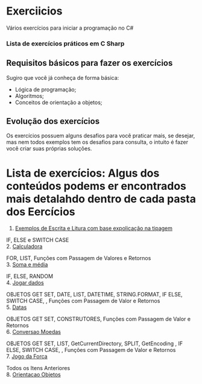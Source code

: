 # Exerciicios
Vários exercícios para iniciar a programação no C#
### Lista de exercícios práticos em C Sharp

## Requisitos básicos para fazer os exercícios

Sugiro que você já conheça de forma básica:

- Lógica de programação;
- Algoritmos;
- Conceitos de orientação a objetos;


## Evolução dos exercícios

Os exercícios possuem alguns desafios para você praticar mais, se desejar, mas nem todos exemplos tem os desafios para consulta, o intuito é fazer você criar suas próprias soluções.

# Lista de exercícios: Algus dos conteúdos podems er encontrados mais detalahdo dentro de cada pasta dos Eercícios

1. [Exemplos de Escrita e Litura com base expolicação na tipagem](/01_Escrita_Leitura_Tipagem)

IF, ELSE e SWITCH CASE<br/>
2. [Calculadora](/02_Calculadora "Calculadora")

FOR, LIST, Funções com Passagem de Valores e Retornos<br/>
3. [Soma e média](/03_SomaMedia "Soma e média")

IF, ELSE, RANDOM<br/>
4. [Jogar dados](/04_JogarDados "Jogar dados")

OBJETOS GET SET, DATE, LIST, DATETIME, STRING.FORMAT, IF ELSE, SWITCH CASE, , Funções com Passagem de Valor e Retornos<br/>
5. [Datas](/05_Datas "Datas")

OBJETOS GET SET, CONSTRUTORES, Funções com Passagem de Valor e Retornos<br/>
6. [Conversao Moedas](/06_ConversaoMoedas "Conversao Moedas")

OBJETOS GET SET, LIST, GetCurrentDirectory, SPLIT, GetEncoding , IF ELSE, SWITCH CASE, , Funções com Passagem de Valor e Retornos<br/>
7. [Jogo da Forca](/07_JogoForca "Jogo da Forca")

Todos os Itens Anteriores<br/>
8. [Orientacao Objetos](/08_OrientacaoObjetos "Orientacao Objetos")
